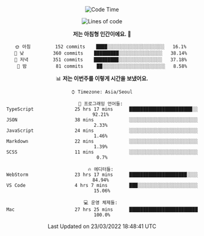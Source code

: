 <div align='center'>
 
<!--START_SECTION:waka-->
![Code Time](http://img.shields.io/badge/Code%20Time-1%2C253%20hrs%2031%20mins-blue)

![Lines of code](https://img.shields.io/badge/%EC%A0%80%EB%8A%94%20%EC%97%AC%ED%83%9C%EA%B9%8C%EC%A7%80%20-97%20Thousand%20%EC%A4%84%EC%9D%98%20%EC%BD%94%EB%93%9C%EB%A5%BC%20%EC%9E%91%EC%84%B1%ED%96%88%EC%96%B4%EC%9A%94.-blue)

**저는 아침형 인간이에요. 🐤** 

```text
🌞 아침         152 commits    ████░░░░░░░░░░░░░░░░░░░░░   16.1% 
🌆 낮　         360 commits    █████████░░░░░░░░░░░░░░░░   38.14% 
🌃 저녁         351 commits    █████████░░░░░░░░░░░░░░░░   37.18% 
🌙 밤　         81 commits     ██░░░░░░░░░░░░░░░░░░░░░░░   8.58%

```


📊 **저는 이번주를 이렇게 시간을 보냈어요.** 

```text
⌚︎ Timezone: Asia/Seoul

💬 프로그래밍 언어들: 
TypeScript               25 hrs 17 mins      ███████████████████████░░   92.21% 
JSON                     38 mins             ░░░░░░░░░░░░░░░░░░░░░░░░░   2.33% 
JavaScript               24 mins             ░░░░░░░░░░░░░░░░░░░░░░░░░   1.46% 
Markdown                 22 mins             ░░░░░░░░░░░░░░░░░░░░░░░░░   1.39% 
SCSS                     11 mins             ░░░░░░░░░░░░░░░░░░░░░░░░░   0.7%

🔥 에디터들: 
WebStorm                 23 hrs 17 mins      █████████████████████░░░░   84.94% 
VS Code                  4 hrs 7 mins        ███░░░░░░░░░░░░░░░░░░░░░░   15.06%

💻 운영 체제들: 
Mac                      27 hrs 25 mins      █████████████████████████   100.0%

```


 Last Updated on 23/03/2022 18:48:41 UTC
<!--END_SECTION:waka-->
 </div>
<!---
Emewjin/Emewjin is a ✨ special ✨ repository because its `README.md` (this file) appears on your GitHub profile.
You can click the Preview link to take a look at your changes.
--->
